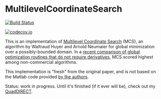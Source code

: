 # MultilevelCoordinateSearch

[![Build Status](https://travis-ci.org/timholy/MultilevelCoordinateSearch.jl.svg?branch=master)](https://travis-ci.org/timholy/MultilevelCoordinateSearch.jl)

[![codecov.io](http://codecov.io/github/timholy/MultilevelCoordinateSearch.jl/coverage.svg?branch=master)](http://codecov.io/github/timholy/MultilevelCoordinateSearch.jl?branch=master)

This is an implementation of [Multilevel Coordinate Search](http://www.mat.univie.ac.at/~Neum/ms/mcs.pdf) (MCS), an algorithm by Waltraud Huyer and Arnold Neumaier for global minimization over a possibly-bounded domain. In a [recent comparison of global optimization routines that do not require derivatives](https://link.springer.com/article/10.1007/s10898-012-9951-y), MCS scored highest among non-commercial algorithms.

This implementation is "fresh" from the original paper, and is not based on the Matlab code provided [by the authors](https://www.mat.univie.ac.at/~neum/software/mcs/).

Status: work in progress. Until it's finished (if it ever will be), check out my [QuadDIRECT](https://github.com/timholy/QuadDIRECT.jl).
